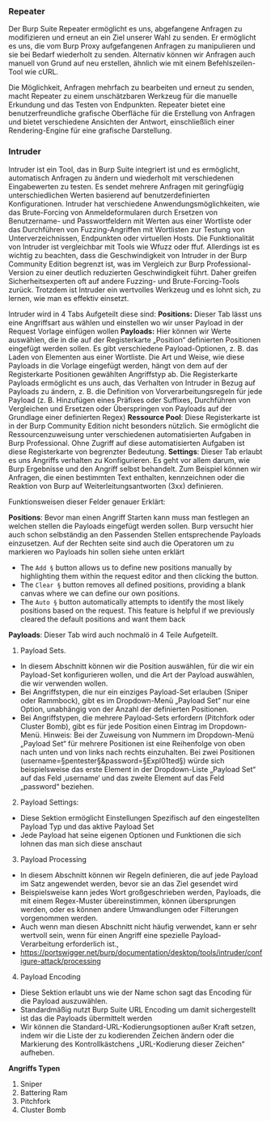 ### Repeater
Der Burp Suite Repeater ermöglicht es uns, abgefangene Anfragen zu modifizieren und erneut an ein Ziel unserer Wahl zu senden. Er ermöglicht es uns, die vom Burp Proxy aufgefangenen Anfragen zu manipulieren und sie bei Bedarf wiederholt zu senden. Alternativ können wir Anfragen auch manuell von Grund auf neu erstellen, ähnlich wie mit einem Befehlszeilen-Tool wie cURL.

Die Möglichkeit, Anfragen mehrfach zu bearbeiten und erneut zu senden, macht Repeater zu einem unschätzbaren Werkzeug für die manuelle Erkundung und das Testen von Endpunkten. Repeater bietet eine benutzerfreundliche grafische Oberfläche für die Erstellung von Anfragen und bietet verschiedene Ansichten der Antwort, einschließlich einer Rendering-Engine für eine grafische Darstellung.


### Intruder
Intruder ist ein Tool, das in Burp Suite integriert ist und es ermöglicht, automatisch Anfragen zu ändern und wiederholt mit verschiedenen Eingabewerten zu testen. Es sendet mehrere Anfragen mit geringfügig unterschiedlichen Werten basierend auf benutzerdefinierten Konfigurationen. Intruder hat verschiedene Anwendungsmöglichkeiten, wie das Brute-Forcing von Anmeldeformularen durch Ersetzen von Benutzername- und Passwortfeldern mit Werten aus einer Wortliste oder das Durchführen von Fuzzing-Angriffen mit Wortlisten zur Testung von Unterverzeichnissen, Endpunkten oder virtuellen Hosts. Die Funktionalität von Intruder ist vergleichbar mit Tools wie Wfuzz oder ffuf. Allerdings ist es wichtig zu beachten, dass die Geschwindigkeit von Intruder in der Burp Community Edition begrenzt ist, was im Vergleich zur Burp Professional-Version zu einer deutlich reduzierten Geschwindigkeit führt. Daher greifen Sicherheitsexperten oft auf andere Fuzzing- und Brute-Forcing-Tools zurück. Trotzdem ist Intruder ein wertvolles Werkzeug und es lohnt sich, zu lernen, wie man es effektiv einsetzt.

Intruder wird in 4 Tabs Aufgeteilt diese sind: 
**Positions:** Dieser Tab lässt uns eine Angriffsart aus wählen und einstellen wo wir unser Payload in der Request Vorlage einfügen wollen
**Payloads:** Hier können wir Werte auswählen, die in die auf der Registerkarte „Position“ definierten Positionen eingefügt werden sollen. Es gibt verschiedene Payload-Optionen, z. B. das Laden von Elementen aus einer Wortliste. Die Art und Weise, wie diese Payloads in die Vorlage eingefügt werden, hängt von dem auf der Registerkarte Positionen gewählten Angriffstyp ab. Die Registerkarte Payloads ermöglicht es uns auch, das Verhalten von Intruder in Bezug auf Payloads zu ändern, z. B. die Definition von Vorverarbeitungsregeln für jede Payload (z. B. Hinzufügen eines Präfixes oder Suffixes, Durchführen von Vergleichen und Ersetzen oder Überspringen von Payloads auf der Grundlage einer definierten Regex)
**Ressource Pool**: Diese Registerkarte ist in der Burp Community Edition nicht besonders nützlich. Sie ermöglicht die Ressourcenzuweisung unter verschiedenen automatisierten Aufgaben in Burp Professional. Ohne Zugriff auf diese automatisierten Aufgaben ist diese Registerkarte von begrenzter Bedeutung.
**Settings**: Dieser Tab erlaubt es uns Angriffs verhalten zu Konfigurieren. Es geht vor allem darum, wie Burp Ergebnisse und den Angriff selbst behandelt. Zum Beispiel können wir Anfragen, die einen bestimmten Text enthalten, kennzeichnen oder die Reaktion von Burp auf Weiterleitungsantworten (3xx) definieren.

Funktionsweisen dieser Felder genauer Erklärt:

**Positions**: 
Bevor man einen Angriff Starten kann muss man festlegen an welchen stellen die Payloads eingefügt werden sollen. Burp versucht hier auch schon selbständig an den Passenden Stellen entsprechende Payloads einzusetzen. Auf der Rechten seite sind auch die Operatoren um zu markieren wo Payloads hin sollen siehe unten erklärt

- The `Add §` button allows us to define new positions manually by highlighting them within the request editor and then clicking the button.
- The `Clear §` button removes all defined positions, providing a blank canvas where we can define our own positions.
- The `Auto §` button automatically attempts to identify the most likely positions based on the request. This feature is helpful if we previously cleared the default positions and want them back

**Payloads**:
Dieser Tab wird auch nochmalö in 4 Teile Aufgeteilt. 
1. Payload Sets. 
- In diesem Abschnitt können wir die Position auswählen, für die wir ein Payload-Set konfigurieren wollen, und die Art der Payload auswählen, die wir verwenden wollen.
- Bei Angriffstypen, die nur ein einziges Payload-Set erlauben (Sniper oder Rammbock), gibt es im Dropdown-Menü „Payload Set“ nur eine Option, unabhängig von der Anzahl der definierten Positionen.
- Bei Angriffstypen, die mehrere Payload-Sets erfordern (Pitchfork oder Cluster Bomb), gibt es für jede Position einen Eintrag im Dropdown-Menü.
Hinweis: Bei der Zuweisung von Nummern im Dropdown-Menü „Payload Set“ für mehrere Positionen ist eine Reihenfolge von oben nach unten und von links nach rechts einzuhalten. Bei zwei Positionen (username=§pentester§&password=§Expl01ted§) würde sich beispielsweise das erste Element in der Dropdown-Liste „Payload Set“ auf das Feld ‚username‘ und das zweite Element auf das Feld „password“ beziehen.

2. Payload Settings:
- Diese Sektion ermöglicht Einstellungen Spezifisch auf den eingestellten Payload Typ und das aktive Payload Set
- Jede Payload hat seine eigenen Optionen und Funktionen die sich lohnen das man sich diese anschaut

3. Payload Processing
- In diesem Abschnitt können wir Regeln definieren, die auf jede Payload im Satz angewendet werden, bevor sie an das Ziel gesendet wird
- Beispielsweise kann jedes Wort großgeschrieben werden, Payloads, die mit einem Regex-Muster übereinstimmen, können übersprungen werden, oder es können andere Umwandlungen oder Filterungen vorgenommen werden.
- Auch wenn man diesen Abschnitt nicht häufig verwendet, kann er sehr wertvoll sein, wenn für einen Angriff eine spezielle Payload-Verarbeitung erforderlich ist.,
- https://portswigger.net/burp/documentation/desktop/tools/intruder/configure-attack/processing

4. Payload Encoding
- Diese Sektion erlaubt uns wie der Name schon sagt das Encoding für die Payload auszuwählen.
- Standardmäßig nutzt Burp Suite URL Encoding um damit sichergestellt ist das die Payloads übermittelt werden
- Wir können die Standard-URL-Kodierungsoptionen außer Kraft setzen, indem wir die Liste der zu kodierenden Zeichen ändern oder die Markierung des Kontrollkästchens „URL-Kodierung dieser Zeichen“ aufheben.

**Angriffs Typen**

1. Sniper
2. Battering Ram
3. Pitchfork
4. Cluster Bomb